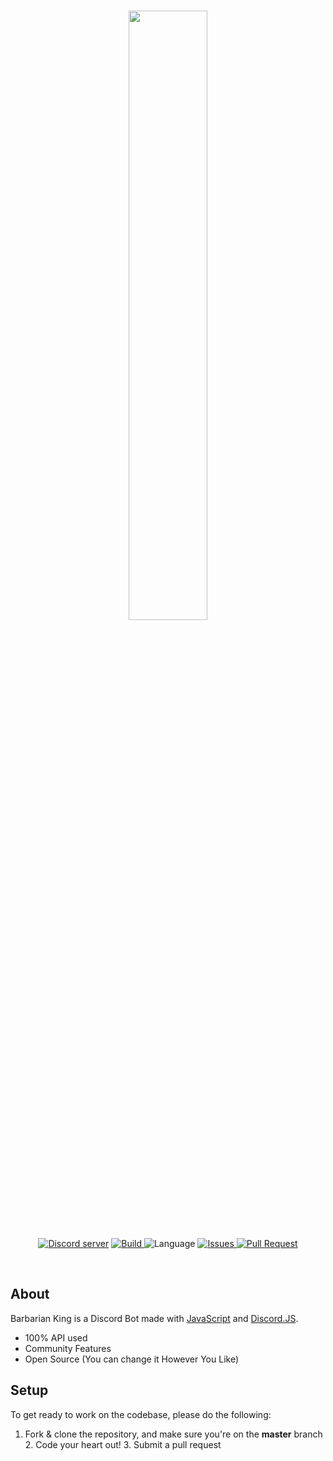 <div align="center">
	  <br />
	  <p>
	  <a href="https://discord.gg/jQdFFH6"><img src="https://cdn.discordapp.com/attachments/591053903999795201/591054476790464512/clashbot.png" width="50%"></a>
	 </p>
	  <p>
	  <a href="https://discord.gg/jQdFFH6"><img 	src="https://img.shields.io/discord/550140222822809610.svg?colorB=Blue&logo=discord&label=Support&style=for-the-badge" alt="Discord server" /></a>
	  <a href="https://discord.gg/jQdFFH6">
    <img src="https://img.shields.io/travis/MoniJS/barbarian-king/master.svg?style=for-the-badge" alt="Build">
</a>
	    <a><img src="https://img.shields.io/github/languages/top/MoniJS/barbarian-king.svg?colorB=f0db4f&style=for-the-badge" alt="Language" /></a>
	<a href="https://github.com/MoniJS/barbarian-king/issues">
	    <img src="https://img.shields.io/github/issues/MoniJS/barbarian-king.svg?style=for-the-badge&colorB=37f149" alt="Issues">
	</a>
	<a href="https://github.com/MoniJS/barbarian-king/pulls">
	    <img src="https://img.shields.io/github/issues-pr/MoniJS/barbarian-king.svg?style=for-the-badge&colorB=37f149" alt="Pull Request">
	</a>
	  </p>
	</br>
	</div>

## About

 Barbarian King is a Discord Bot made with [JavaScript](https://www.javascript.com/) and [Discord.JS](https://discord.js.org/#/).

- 100% API used
- Community Features
- Open Source (You can change it However You Like)

## Setup
To get ready to work on the codebase, please do the following:

1. Fork & clone the repository, and make sure you're on the **master** branch
	2. Code your heart out!
	3. Submit a pull request
